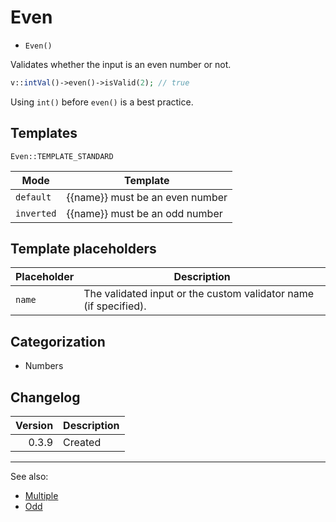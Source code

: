 # Even

- `Even()`

Validates whether the input is an even number or not.

```php
v::intVal()->even()->isValid(2); // true
```

Using `int()` before `even()` is a best practice.

## Templates

`Even::TEMPLATE_STANDARD`

| Mode       | Template                        |
|------------|---------------------------------|
| `default`  | {{name}} must be an even number |
| `inverted` | {{name}} must be an odd number  |

## Template placeholders

| Placeholder | Description                                                      |
|-------------|------------------------------------------------------------------|
| `name`      | The validated input or the custom validator name (if specified). |

## Categorization

- Numbers

## Changelog

| Version | Description |
|--------:|-------------|
|   0.3.9 | Created     |

***
See also:

- [Multiple](Multiple.md)
- [Odd](Odd.md)
